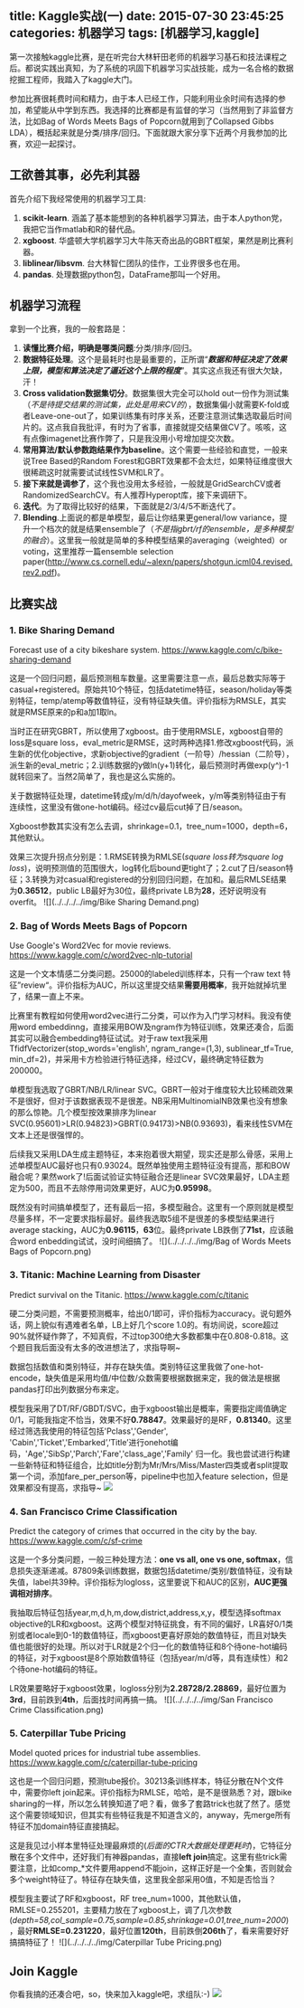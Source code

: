 title: Kaggle实战(一)
date: 2015-07-30 23:45:25
categories: 机器学习
tags: [机器学习,kaggle]
---

第一次接触kaggle比赛，是在听完台大林轩田老师的机器学习基石和技法课程之后。都说实践出真知，为了系统的巩固下机器学习实战技能，成为一名合格的数据挖掘工程师，我踏入了kaggle大门。

参加比赛很耗费时间和精力，由于本人已经工作，只能利用业余时间有选择的参加，希望能从中学到东西。我选择的比赛都是有监督的学习（当然用到了非监督方法，比如Bag of Words Meets Bags of Popcorn就用到了Collapsed Gibbs LDA），概括起来就是分类/排序/回归。下面就跟大家分享下近两个月我参加的比赛，欢迎一起探讨。

## 工欲善其事，必先利其器
首先介绍下我经常使用的机器学习工具:
1. **scikit-learn**. 涵盖了基本能想到的各种机器学习算法，由于本人python党，我把它当作matlab和R的替代品。
2. **xgboost**. 华盛顿大学机器学习大牛陈天奇出品的GBRT框架，果然是刷比赛利器。
3. **liblinear/libsvm**. 台大林智仁团队的佳作，工业界很多也在用。
4. **pandas**. 处理数据python包，DataFrame那叫一个好用。

## 机器学习流程
拿到一个比赛，我的一般套路是：
1.	**读懂比赛介绍，明确是哪类问题**:分类/排序/回归。
2.	**数据特征处理**。这个是最耗时也是最重要的，正所谓“***数据和特征决定了效果上限，模型和算法决定了逼近这个上限的程度***”。其实这点我还有很大欠缺，汗！
3.	**Cross validation数据集切分**。数据集很大完全可以hold out一份作为测试集（*不是待提交结果的测试集，此处是用来CV的*），数据集偏小就需要K-fold或者Leave-one-out了，如果训练集有时序关系，还要注意测试集选取最后时间片的。这点我自我批评，有时为了省事，直接就提交结果做CV了。咳咳，这有点像imagenet比赛作弊了，只是我没用小号增加提交次数。
4.	**常用算法/默认参数跑结果作为baseline**。这个需要一些经验和直觉，一般来说Tree Based的Random Forest和GBRT效果都不会太烂，如果特征维度很大很稀疏这时就需要试试线性SVM和LR了。
5.	**接下来就是调参了**，这个我也没用太多经验，一般就是GridSearchCV或者RandomizedSearchCV。有人推荐Hyperopt库，接下来调研下。
6.	**迭代**。为了取得比较好的结果，下面就是2/3/4/5不断迭代了。
7.	**Blending**.上面说的都是单模型，最后让你结果更general/low variance，提升一个档次的就是结果ensemble了（*不是指gbrt/rf的ensemble，是多种模型的融合*）。这里我一般就是简单的多种模型结果的averaging（weighted）or voting，这里推荐一篇ensemble selection  paper(http://www.cs.cornell.edu/~alexn/papers/shotgun.icml04.revised.rev2.pdf)。

## 比赛实战
### 1. Bike Sharing Demand
Forecast use of a city bikeshare system. https://www.kaggle.com/c/bike-sharing-demand

这是一个回归问题，最后预测租车数量。这里需要注意一点，最后总数实际等于casual+registered。原始共10个特征，包括datetime特征，season/holiday等类别特征，temp/atemp等数值特征，没有特征缺失值。评价指标为RMSLE，其实就是RMSE原来的p和a加1取ln。

当时正在研究GBRT，所以使用了xgboost。由于使用RMSLE，xgboost自带的loss是square loss，eval_metric是RMSE，这时两种选择1.修改xgboost代码，派生新的优化objective，求新objective的gradient（一阶导）/hessian（二阶导），派生新的eval_metric；2.训练数据的y做ln(y+1)转化，最后预测时再做exp(y^)-1就转回来了。当然2简单了，我也是这么实施的。

关于数据特征处理，datetime转成y/m/d/h/dayofweek，y/m等类别特征由于有连续性，这里没有做one-hot编码。经过cv最后cut掉了日/season。

Xgboost参数其实没有怎么去调，shrinkage=0.1，tree_num=1000，depth=6，其他默认。

效果三次提升拐点分别是：1.RMSE转换为RMLSE(*square loss转为square log loss*)，说明预测值的范围很大，log转化后bound更tight了；2.cut了日/season特征；3.转换为对casual和registered的分别回归问题，在加和。最后RMLSE结果为**0.36512**，public LB最好为30位，最终private LB为**28**，还好说明没有overfit。
![](../../../../img/Bike Sharing Demand.png) 


### 2. Bag of Words Meets Bags of Popcorn
Use Google's Word2Vec for movie reviews. https://www.kaggle.com/c/word2vec-nlp-tutorial

这是一个文本情感二分类问题。25000的labeled训练样本，只有一个raw text 特征”review“。评价指标为AUC，所以这里提交结果**需要用概率**，我开始就掉坑里了，结果一直上不来。

比赛里有教程如何使用word2vec进行二分类，可以作为入门学习材料。我没有使用word embeddinng，直接采用BOW及ngram作为特征训练，效果还凑合，后面其实可以融合embedding特征试试。对于raw text我采用TfidfVectorizer(stop_words='english', ngram_range=(1,3), sublinear_tf=True, min_df=2)，并采用卡方检验进行特征选择，经过CV，最终确定特征数为200000。

单模型我选取了GBRT/NB/LR/linear SVC。GBRT一般对于维度较大比较稀疏效果不是很好，但对于该数据表现不是很差。NB采用MultinomialNB效果也没有想象的那么惊艳。几个模型按效果排序为linear SVC(0.95601)>LR(0.94823)>GBRT(0.94173)>NB(0.93693)，看来线性SVM在文本上还是很强悍的。

后续我又采用LDA生成主题特征，本来抱着很大期望，现实还是那么骨感，采用上述单模型AUC最好也只有0.93024。既然单独使用主题特征没有提高，那和BOW融合呢？果然work了!后面试验证实特征融合还是linear SVC效果最好，LDA主题定为500，而且不去除停用词效果更好，AUC为**0.95998**。

既然没有时间搞单模型了，还有最后一招，多模型融合。这里有一个原则就是模型尽量多样，不一定要求指标最好。最终我选取5组不是很差的多模型结果进行average stacking，AUC为**0.96115**，**63**位。最终private LB跌倒了**71st**，应该融合word enbedding试试，没时间细搞了。
![](../../../../img/Bag of Words Meets Bags of Popcorn.png) 


### 3. Titanic: Machine Learning from Disaster
Predict survival on the Titanic. https://www.kaggle.com/c/titanic

硬二分类问题，不需要预测概率，给出0/1即可，评价指标为accuracy。说句题外话，网上貌似有遇难者名单，LB上好几个score 1.0的。有坊间说，score超过90%就怀疑作弊了，不知真假，不过top300绝大多数都集中在0.808-0.818。这个题目我后面没有太多的改进想法了，求指导啊~

数据包括数值和类别特征，并存在缺失值。类别特征这里我做了one-hot-encode，缺失值是采用均值/中位数/众数需要根据数据来定，我的做法是根据pandas打印出列数据分布来定。

模型我采用了DT/RF/GBDT/SVC，由于xgboost输出是概率，需要指定阈值确定0/1，可能我指定不恰当，效果不好**0.78847**。效果最好的是RF，**0.81340**。这里经过筛选我使用的特征包括'Pclass','Gender', 'Cabin','Ticket','Embarked’,’Title’进行onehot编码，'Age','SibSp','Parch','Fare','class_age','Family' 归一化。我也尝试进行构建一些新特征和特征组合，比如title分割为Mr/Mrs/Miss/Master四类或者split提取第一个词，添加fare_per_person等，pipeline中也加入feature selection，但是效果都没有提高，求指导~
![](../../../../img/Titanic.png)


### 4. San Francisco Crime Classification
Predict the category of crimes that occurred in the city by the bay. https://www.kaggle.com/c/sf-crime

这是一个多分类问题，一般三种处理方法：**one vs all, one vs one, softmax**，信息损失逐渐递减。87809条训练数据，数据包括datetime/类别/数值特征，没有缺失值，label共39种。评价指标为logloss，这里要说下和AUC的区别，**AUC更强调相对排序**。

我抽取后特征包括year,m,d,h,m,dow,district,address,x,y，模型选择softmax objective的LR和xgboost。这两个模型对特征挑食，有不同的偏好，LR喜好0/1类别或者locale到0-1的数值特征，而xgboost更喜好原始的数值特征，而且对缺失值也能很好的处理。所以对于LR就是2个归一化的数值特征和8个待one-hot编码的特征，对于xgboost是8个原始数值特征（包括year/m/d等，具有连续性）和2个待one-hot编码的特征。

LR效果要略好于xgboost效果，logloss分别为**2.28728/2.28869**，最好位置为**3rd**，目前跌到**4th**，后面找时间再搞一搞。
![](../../../../img/San Francisco Crime Classification.png)


### 5. Caterpillar Tube Pricing
Model quoted prices for industrial tube assemblies. https://www.kaggle.com/c/caterpillar-tube-pricing

这也是一个回归问题，预测tube报价。30213条训练样本，特征分散在N个文件中，需要你left join起来。评价指标为RMLSE，哈哈，是不是很熟悉？对，跟bike sharing的一样，所以怎么转换知道了吧？看，做多了套路trick也就了然了。感觉这个需要领域知识，但其实有些特征我是不知道含义的，anyway，先merge所有特征不加domain特征直接搞起。

这是我见过小样本里特征处理最麻烦的(*后面的CTR大数据处理更耗时*)，它特征分散在多个文件中，还好我们有神器pandas，直接**left join**搞定。这里有些trick需要注意，比如comp_*文件要用append不能join，这样正好是一个全集，否则就会多个weight特征了。特征存在缺失值，这里我全部采用0值，不知是否恰当？

模型我主要试了RF和xgboost，RF tree_num=1000，其他默认值，RMLSE=0.255201，主要精力放在了xgboost上，调了几次参数(*depth=58,col_sample=0.75,sample=0.85,shrinkage=0.01,tree_num=2000*)，最好**RMLSE=0.231220**，最好位置**120th**，目前跌倒**206th**了，看来需要好好搞搞特征了！
![](../../../../img/Caterpillar Tube Pricing.png) 




## Join Kaggle
你看我搞的还凑合吧，so，快来加入kaggle吧，求组队:-)
![](../../../../img/mykaggle.png)
